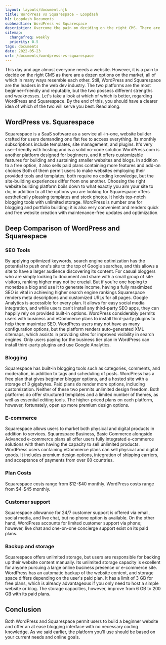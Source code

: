 ```yaml
---
layout: layouts/document.njk
title: WordPress vs Squarespace - Loopdash
h1: Loopdash Documents
subheadline: WordPress vs Squarespace
description: Overcome the pain on deciding on the right CMS. There are a dozen options on the market, all of which in many ways resemble each other.
sitemap:
  changefreq: weekly
  priority: 0.5
tags: documents
date: 2022-05-23
url: /documents/wordpress-vs-squarespace
---
```


<article class="content">
  <div class="wrap1000">
    <div class="base scroll fadeUp">
      <p>This day and age almost everyone needs a website. However, it is a pain to decide on the right CMS as there are a dozen options on the market, all of which in many ways resemble each other.
      Still, WordPress and Squarespace are the leaders in the web dev industry. The two platforms are the most beginner-friendly and reputable, but the two possess different strengths and weaknesses.
      Let's take a look at which of which is better, regarding WordPress and Squarespace. By the end of this, you should have a clearer idea of which of the two will serve you best. Read along.</p>
      <h2>WordPress vs. Squarespace</h2>
      <p>Squarespace is a SaaS software as a service all-in-one, website builder crafted for users demanding one flat fee to access everything. Its monthly subscriptions include templates, site management, and plugins. It's very user-friendly with hosting and is a solid no-code solution
      WordPress.com is another platform designed for beginners, and it offers customizable features for building and sustaining smaller websites and blogs. In addition to a free option, it also sells paid plans containing more features and add-on choices
      Both of them permit users to make websites employing their provided tools and templates; both require no coding knowledge, but the site-building experiences differ from one another. Choosing the right website building platform boils down to what exactly you aim your site to do, in addition to all the options you are looking for
      Squarespace offers aesthetically pleasing templates and stock photos. It holds top-notch blogging tools with unlimited storage. WordPress is number one for blogging and portfolio building; it is also very convenient and renders quick and free website creation with maintenance-free updates and optimization.</p>
      <h2>Deep Comparison of WordPress and Squarespace</h2>
      <h3>SEO Tools</h3>
      <p>By applying optimized keywords, search engine optimization has the potential to push one's site to the top of Google searches, and this allows a site to have a larger audience discovering its content. For casual bloggers who are simply looking to document and share with a small group of site visitors, ranking higher may not be crucial. But if you're one hoping to monetize a blog and use it to generate income, having a fully maximized SEO is vital in achieving higher search engine rankings
      Squarespace renders meta descriptions and customized URLs for all pages. Google Analytics is accessible for every plan. It allows for easy social media integration, and while users can't install any third-party SEO apps, they can happily rely on provided built-in options.
      WordPress considerably permits users with business and eCommerce plans to install third-party plugins to help them maximize SEO. WordPress users may not have as many configuration options, but the platform renders auto-generated XML sitemaps, which assists in providing sites for improved visibility in search engines. Only users paying for the business tier plan in WordPress can install third-party plugins and use Google Analytics.</p>
      <h3>Blogging</h3>
      <p>Squarespace has built-in blogging tools such as categories, comments, and moderation, in addition to tags and scheduling of posts.
      WordPress has a free plan that gives beginner blogger options, and a hosted site with a storage of 3 gigabytes. Paid plans do render more options, including customization.
      Neither of these two permits unlimited design freedom. Both platforms do offer structured templates and a limited number of themes, as well as essential editing tools. The higher-priced plans on each platform, however, fortunately, open up more premium design options.</p>
      <h3>E-commerce</h3>
      <p>Squarespace allows users to market both physical and digital products in addition to services. Squarespace Business, Basic Commerce alongside Advanced e-commerce plans all offer users fully integrated e-commerce solutions with them having the capacity to sell unlimited products.
      WordPress users containing eCommerce plans can sell physical and digital goods. It includes premium design options, integration of shipping carriers, and acceptance of payments from over 60 countries.</p>
      <h3>Plan Costs</h3>
      <p>Squarespace costs range from $12-$40 monthly. WordPress costs range from $4-$45 monthly.</p>
      <h3>Customer support</h3>
      <p>Squarespace allowance for 24/7 customer support is offered via email, social media, and live chat, but no phone option is available.
      On the other hand, WordPress accounts for limited customer support via phone; however, live chat and one-on-one concierge support exist on its paid plans.</p>
      <h3>Backup and storage</h3>
      <p>Squarespace offers unlimited storage, but users are responsible for backing up their website content manually. Its unlimited storage capacity is excellent for anyone pursuing a large online business presence or e-commerce site.
      WordPress has an automatic backup of the website content, and storage space differs depending on the user's paid plan. It has a limit of 3 GB for free plans, which is already advantageous if you only need to host a simple website or blog. The storage capacities, however, improve from 6 GB to 200 GB with its paid plans.</p>
      <h2>Conclusion</h2>
      <p>Both WordPress and Squarespace permit users to build a beginner website and offer an at ease blogging interface with no necessary coding knowledge. As we said earlier, the platform you'll use should be based on your current needs and online goals.</p>
    </div>
  </div>
</article>
